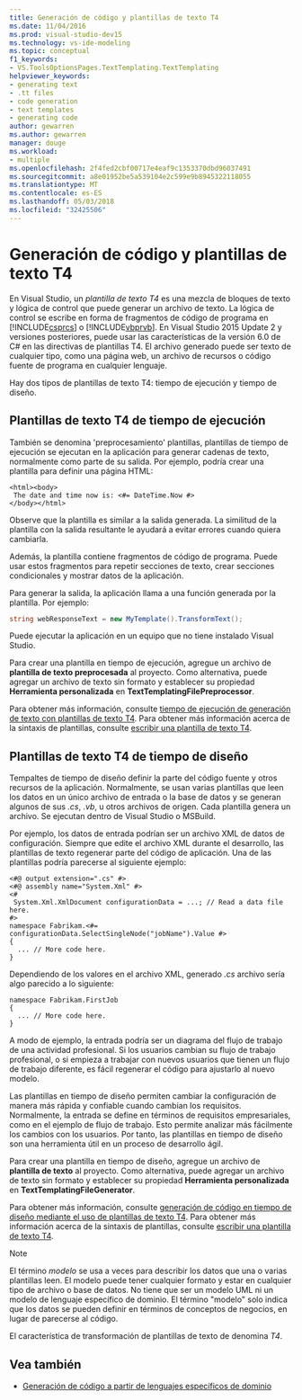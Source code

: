```yaml
---
title: Generación de código y plantillas de texto T4
ms.date: 11/04/2016
ms.prod: visual-studio-dev15
ms.technology: vs-ide-modeling
ms.topic: conceptual
f1_keywords:
- VS.ToolsOptionsPages.TextTemplating.TextTemplating
helpviewer_keywords:
- generating text
- .tt files
- code generation
- text templates
- generating code
author: gewarren
ms.author: gewarren
manager: douge
ms.workload:
- multiple
ms.openlocfilehash: 2f4fed2cbf00717e4eaf9c1353370dbd96037491
ms.sourcegitcommit: a8e01952be5a539104e2c599e9b8945322118055
ms.translationtype: MT
ms.contentlocale: es-ES
ms.lasthandoff: 05/03/2018
ms.locfileid: "32425506"
---
```

# <a name="code-generation-and-t4-text-templates"></a>Generación de código y plantillas de texto T4

En Visual Studio, un *plantilla de texto T4* es una mezcla de bloques de texto y lógica de control que puede generar un archivo de texto. La lógica de control se escribe en forma de fragmentos de código de programa en [!INCLUDE[csprcs](../data-tools/includes/csprcs_md.md)] o [!INCLUDE[vbprvb](../code-quality/includes/vbprvb_md.md)]. En Visual Studio 2015 Update 2 y versiones posteriores, puede usar las características de la versión 6.0 de C# en las directivas de plantillas T4. El archivo generado puede ser texto de cualquier tipo, como una página web, un archivo de recursos o código fuente de programa en cualquier lenguaje.

Hay dos tipos de plantillas de texto T4: tiempo de ejecución y tiempo de diseño.

## <a name="run-time-t4-text-templates"></a>Plantillas de texto T4 de tiempo de ejecución

También se denomina 'preprocesamiento' plantillas, plantillas de tiempo de ejecución se ejecutan en la aplicación para generar cadenas de texto, normalmente como parte de su salida. Por ejemplo, podría crear una plantilla para definir una página HTML:

```
<html><body>
 The date and time now is: <#= DateTime.Now #>
</body></html>
```

Observe que la plantilla es similar a la salida generada. La similitud de la plantilla con la salida resultante le ayudará a evitar errores cuando quiera cambiarla.

Además, la plantilla contiene fragmentos de código de programa. Puede usar estos fragmentos para repetir secciones de texto, crear secciones condicionales y mostrar datos de la aplicación.

Para generar la salida, la aplicación llama a una función generada por la plantilla. Por ejemplo:

```csharp
string webResponseText = new MyTemplate().TransformText();
```

Puede ejecutar la aplicación en un equipo que no tiene instalado Visual Studio.

Para crear una plantilla en tiempo de ejecución, agregue un archivo de **plantilla de texto preprocesada** al proyecto. Como alternativa, puede agregar un archivo de texto sin formato y establecer su propiedad **Herramienta personalizada** en **TextTemplatingFilePreprocessor**.

Para obtener más información, consulte [tiempo de ejecución de generación de texto con plantillas de texto T4](../modeling/run-time-text-generation-with-t4-text-templates.md). Para obtener más información acerca de la sintaxis de plantillas, consulte [escribir una plantilla de texto T4](../modeling/writing-a-t4-text-template.md).

## <a name="design-time-t4-text-templates"></a>Plantillas de texto T4 de tiempo de diseño

Tempaltes de tiempo de diseño definir la parte del código fuente y otros recursos de la aplicación. Normalmente, se usan varias plantillas que leen los datos en un único archivo de entrada o la base de datos y se generan algunos de sus *.cs*, *.vb*, u otros archivos de origen. Cada plantilla genera un archivo. Se ejecutan dentro de Visual Studio o MSBuild.

Por ejemplo, los datos de entrada podrían ser un archivo XML de datos de configuración. Siempre que edite el archivo XML durante el desarrollo, las plantillas de texto regenerar parte del código de aplicación. Una de las plantillas podría parecerse al siguiente ejemplo:

```
<#@ output extension=".cs" #>
<#@ assembly name="System.Xml" #>
<#
 System.Xml.XmlDocument configurationData = ...; // Read a data file here.
#>
namespace Fabrikam.<#= configurationData.SelectSingleNode("jobName").Value #>
{
  ... // More code here.
}
```

Dependiendo de los valores en el archivo XML, generado *.cs* archivo sería algo parecido a lo siguiente:

```
namespace Fabrikam.FirstJob
{
  ... // More code here.
}
```

A modo de ejemplo, la entrada podría ser un diagrama del flujo de trabajo de una actividad profesional. Si los usuarios cambian su flujo de trabajo profesional, o si empieza a trabajar con nuevos usuarios que tienen un flujo de trabajo diferente, es fácil regenerar el código para ajustarlo al nuevo modelo.

Las plantillas en tiempo de diseño permiten cambiar la configuración de manera más rápida y confiable cuando cambian los requisitos. Normalmente, la entrada se define en términos de requisitos empresariales, como en el ejemplo de flujo de trabajo. Esto permite analizar más fácilmente los cambios con los usuarios. Por tanto, las plantillas en tiempo de diseño son una herramienta útil en un proceso de desarrollo ágil.

Para crear una plantilla en tiempo de diseño, agregue un archivo de **plantilla de texto** al proyecto. Como alternativa, puede agregar un archivo de texto sin formato y establecer su propiedad **Herramienta personalizada** en **TextTemplatingFileGenerator**.

Para obtener más información, consulte [generación de código en tiempo de diseño mediante el uso de plantillas de texto T4](../modeling/design-time-code-generation-by-using-t4-text-templates.md). Para obtener más información acerca de la sintaxis de plantillas, consulte [escribir una plantilla de texto T4](../modeling/writing-a-t4-text-template.md).

> [!NOTE]
> El término *modelo* se usa a veces para describir los datos que una o varias plantillas leen. El modelo puede tener cualquier formato y estar en cualquier tipo de archivo o base de datos. No tiene que ser un modelo UML ni un modelo de lenguaje específico de dominio. El término "modelo" solo indica que los datos se pueden definir en términos de conceptos de negocios, en lugar de parecerse al código.

El característica de transformación de plantillas de texto de denomina *T4*.

## <a name="see-also"></a>Vea también

- [Generación de código a partir de lenguajes específicos de dominio](../modeling/generating-code-from-a-domain-specific-language.md)